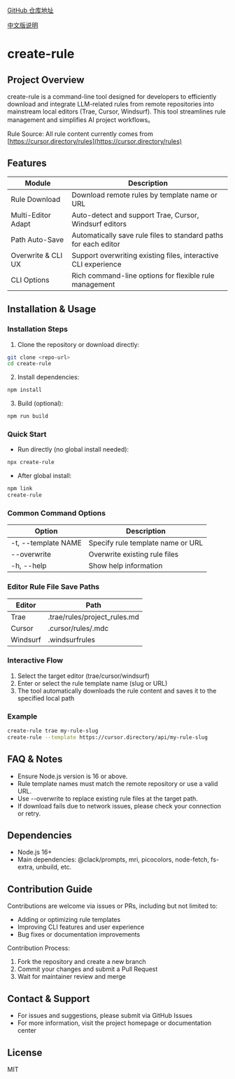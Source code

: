 [GitHub 仓库地址](https://github.com/ake77-code/create-rule)

[中文版说明](https://github.com/ake77-code/create-rule/blob/main/README.zh.md)

# create-rule

## Project Overview
create-rule is a command-line tool designed for developers to efficiently download and integrate LLM-related rules from remote repositories into mainstream local editors (Trae, Cursor, Windsurf). This tool streamlines rule management and simplifies AI project workflows。

Rule Source: All rule content currently comes from [https://cursor.directory/rules](https://cursor.directory/rules)

## Features
| Module             | Description                                                      |
|--------------------|-----------------------------------------------------------------|
| Rule Download      | Download remote rules by template name or URL                    |
| Multi-Editor Adapt | Auto-detect and support Trae, Cursor, Windsurf editors           |
| Path Auto-Save     | Automatically save rule files to standard paths for each editor   |
| Overwrite & CLI UX | Support overwriting existing files, interactive CLI experience    |
| CLI Options        | Rich command-line options for flexible rule management            |

## Installation & Usage

### Installation Steps
1. Clone the repository or download directly:
```bash
git clone <repo-url>
cd create-rule
```
2. Install dependencies:
```bash
npm install
```
3. Build (optional):
```bash
npm run build
```

### Quick Start
- Run directly (no global install needed):
```bash
npx create-rule
```
- After global install:
```bash
npm link
create-rule
```

### Common Command Options
| Option                | Description                        |
|-----------------------|------------------------------------|
| -t, --template NAME   | Specify rule template name or URL   |
| --overwrite           | Overwrite existing rule files       |
| -h, --help            | Show help information               |

### Editor Rule File Save Paths
| Editor   | Path                                 |
|----------|--------------------------------------|
| Trae     | .trae/rules/project_rules.md         |
| Cursor   | .cursor/rules/<slug>.mdc             |
| Windsurf | .windsurfrules                       |

### Interactive Flow
1. Select the target editor (trae/cursor/windsurf)
2. Enter or select the rule template name (slug or URL)
3. The tool automatically downloads the rule content and saves it to the specified local path

### Example
```bash
create-rule trae my-rule-slug
create-rule --template https://cursor.directory/api/my-rule-slug
```

## FAQ & Notes
- Ensure Node.js version is 16 or above.
- Rule template names must match the remote repository or use a valid URL.
- Use --overwrite to replace existing rule files at the target path.
- If download fails due to network issues, please check your connection or retry.

## Dependencies
- Node.js 16+
- Main dependencies: @clack/prompts, mri, picocolors, node-fetch, fs-extra, unbuild, etc.

## Contribution Guide
Contributions are welcome via issues or PRs, including but not limited to:
- Adding or optimizing rule templates
- Improving CLI features and user experience
- Bug fixes or documentation improvements

Contribution Process:
1. Fork the repository and create a new branch
2. Commit your changes and submit a Pull Request
3. Wait for maintainer review and merge

## Contact & Support
- For issues and suggestions, please submit via GitHub Issues
- For more information, visit the project homepage or documentation center

## License
MIT